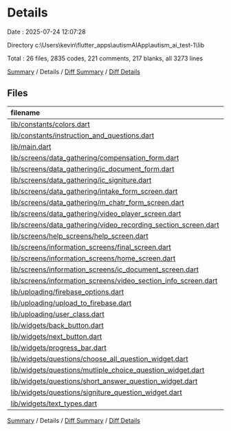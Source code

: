 # Details

Date : 2025-07-24 12:07:28

Directory c:\\Users\\kevin\\flutter_apps\\autismAIApp\\autism_ai_test-1\\lib

Total : 26 files,  2835 codes, 221 comments, 217 blanks, all 3273 lines

[Summary](results.md) / Details / [Diff Summary](diff.md) / [Diff Details](diff-details.md)

## Files
| filename | language | code | comment | blank | total |
| :--- | :--- | ---: | ---: | ---: | ---: |
| [lib/constants/colors.dart](/lib/constants/colors.dart) | Dart | 13 | 1 | 1 | 15 |
| [lib/constants/instruction\_and\_questions.dart](/lib/constants/instruction_and_questions.dart) | Dart | 290 | 20 | 16 | 326 |
| [lib/main.dart](/lib/main.dart) | Dart | 18 | 14 | 4 | 36 |
| [lib/screens/data\_gathering/compensation\_form.dart](/lib/screens/data_gathering/compensation_form.dart) | Dart | 96 | 6 | 8 | 110 |
| [lib/screens/data\_gathering/ic\_document\_form.dart](/lib/screens/data_gathering/ic_document_form.dart) | Dart | 103 | 11 | 10 | 124 |
| [lib/screens/data\_gathering/ic\_signiture.dart](/lib/screens/data_gathering/ic_signiture.dart) | Dart | 117 | 14 | 16 | 147 |
| [lib/screens/data\_gathering/intake\_form\_screen.dart](/lib/screens/data_gathering/intake_form_screen.dart) | Dart | 95 | 9 | 9 | 113 |
| [lib/screens/data\_gathering/m\_chatr\_form\_screen.dart](/lib/screens/data_gathering/m_chatr_form_screen.dart) | Dart | 93 | 6 | 10 | 109 |
| [lib/screens/data\_gathering/video\_player\_screen.dart](/lib/screens/data_gathering/video_player_screen.dart) | Dart | 68 | 3 | 8 | 79 |
| [lib/screens/data\_gathering/video\_recording\_section\_screen.dart](/lib/screens/data_gathering/video_recording_section_screen.dart) | Dart | 297 | 28 | 17 | 342 |
| [lib/screens/help\_screens/help\_screen.dart](/lib/screens/help_screens/help_screen.dart) | Dart | 45 | 1 | 3 | 49 |
| [lib/screens/information\_screens/final\_screen.dart](/lib/screens/information_screens/final_screen.dart) | Dart | 79 | 4 | 3 | 86 |
| [lib/screens/information\_screens/home\_screen.dart](/lib/screens/information_screens/home_screen.dart) | Dart | 113 | 3 | 2 | 118 |
| [lib/screens/information\_screens/ic\_document\_screen.dart](/lib/screens/information_screens/ic_document_screen.dart) | Dart | 83 | 3 | 7 | 93 |
| [lib/screens/information\_screens/video\_section\_info\_screen.dart](/lib/screens/information_screens/video_section_info_screen.dart) | Dart | 571 | 3 | 25 | 599 |
| [lib/uploading/firebase\_options.dart](/lib/uploading/firebase_options.dart) | Dart | 53 | 12 | 4 | 69 |
| [lib/uploading/upload\_to\_firebase.dart](/lib/uploading/upload_to_firebase.dart) | Dart | 46 | 1 | 2 | 49 |
| [lib/uploading/user\_class.dart](/lib/uploading/user_class.dart) | Dart | 116 | 10 | 18 | 144 |
| [lib/widgets/back\_button.dart](/lib/widgets/back_button.dart) | Dart | 16 | 0 | 2 | 18 |
| [lib/widgets/next\_button.dart](/lib/widgets/next_button.dart) | Dart | 39 | 7 | 3 | 49 |
| [lib/widgets/progress\_bar.dart](/lib/widgets/progress_bar.dart) | Dart | 41 | 3 | 5 | 49 |
| [lib/widgets/questions/choose\_all\_question\_widget.dart](/lib/widgets/questions/choose_all_question_widget.dart) | Dart | 46 | 13 | 3 | 62 |
| [lib/widgets/questions/mutliple\_choice\_question\_widget.dart](/lib/widgets/questions/mutliple_choice_question_widget.dart) | Dart | 40 | 5 | 4 | 49 |
| [lib/widgets/questions/short\_answer\_question\_widget.dart](/lib/widgets/questions/short_answer_question_widget.dart) | Dart | 59 | 13 | 8 | 80 |
| [lib/widgets/questions/signiture\_question\_widget.dart](/lib/widgets/questions/signiture_question_widget.dart) | Dart | 104 | 16 | 8 | 128 |
| [lib/widgets/text\_types.dart](/lib/widgets/text_types.dart) | Dart | 194 | 15 | 21 | 230 |

[Summary](results.md) / Details / [Diff Summary](diff.md) / [Diff Details](diff-details.md)